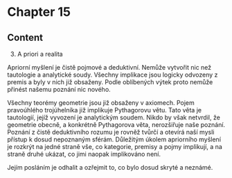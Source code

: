 # Chapter 15

## Content

<!-- Source: AUDIO_GENERATED-chapter_15a-OPTIMIZED.md -->

3. A priori a realita

Apriorní myšlení je čistě pojmové a deduktivní. Nemůže vytvořit nic než tautologie a analytické soudy. Všechny implikace jsou logicky odvozeny z premis a byly v nich již obsaženy. Podle oblíbených výtek proto nemůže přinést našemu poznání nic nového.

Všechny teorémy geometrie jsou již obsaženy v axiomech. Pojem pravoúhlého trojúhelníka již implikuje Pythagorovu větu. Tato věta je tautologií, jejíž vyvození je analytickým soudem. Nikdo by však netvrdil, že geometrie obecně, a konkrétně Pythagorova věta, nerozšiřuje naše poznání. Poznání z čistě deduktivního rozumu je rovněž tvůrčí a otevírá naší mysli přístup k dosud nepoznaným sférám. Důležitým úkolem apriorního myšlení je rozkrýt na jedné straně vše, co kategorie, premisy a pojmy implikují, a na straně druhé ukázat, co jimi naopak implikováno není.

Jejím posláním je odhalit a ozřejmit to, co bylo dosud skryté a neznámé.

